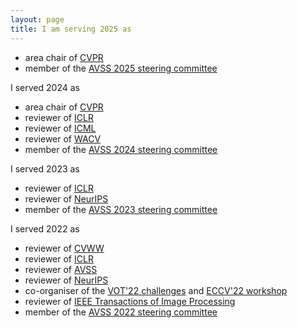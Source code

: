 ```yaml
---
layout: page
title: I am serving 2025 as
---
```


* area chair of [CVPR](https://cvpr.thecvf.com/Conferences/2025)
* member of the [AVSS 2025 steering committee](https://sites.google.com/view/avss2025-tw)

I served 2024 as
* area chair of [CVPR](https://cvpr.thecvf.com/Conferences/2024)
* reviewer of [ICLR](https://iclr.cc)
* reviewer of [ICML](https://icml.cc)
* reviewer of [WACV](https://wacv2024.thecvf.com)
* member of the [AVSS 2024 steering committee](http://www.avss2024.org)

I served 2023 as
* reviewer of [ICLR](https://iclr.cc)
* reviewer of [NeurIPS](https://neurips.cc)
* member of the [AVSS 2023 steering committee](http://www.avss2023.org)

I served 2022 as
* reviewer of [CVWW](https://cvww.cvl.tuwien.ac.at)
* reviewer of [ICLR](https://iclr.cc)
* reviewer of [AVSS](http://atvs.ii.uam.es/avss2022/index.html)
* reviewer of [NeurIPS](https://neurips.cc)
* co-organiser of the [VOT'22 challenges](https://www.votchallenge.net/vot2022/) and [ECCV'22 workshop](https://eccv2022.ecva.net)
* reviewer of [IEEE Transactions of Image Processing](https://signalprocessingsociety.org/publications-resources/ieee-transactions-image-processing)
* member of the [AVSS 2022 steering committee](http://atvs.ii.uam.es/avss2022/index.html)

<!--
<article>
  <header><h1>{{ include.title | default: page.title }}</h1></header>
  <ul class="archive">
    {% for post in site.posts %}
    {% if post.categories contains 'thesis' %}
    <li>
      <time datetime="{{ post.date | date_to_xmlschema }}">{{ post.date | date: "%Y-%m-%d" }}</time>
      <a href="{{ post.url | relative_url }}">{{ post.title }}</a>
    </li>
    {% endif %}
    {% endfor %}
  </ul>
</article>
-->

